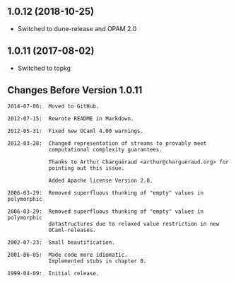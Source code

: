 ## 1.0.12 (2018-10-25)

- Switched to dune-release and OPAM 2.0

## 1.0.11 (2017-08-02)

- Switched to topkg

## Changes Before Version 1.0.11

```text
2014-07-06:  Moved to GitHub.

2012-07-15:  Rewrote README in Markdown.

2012-05-31:  Fixed new OCaml 4.00 warnings.

2012-03-28:  Changed representation of streams to provably meet
             computational complexity guarantees.

             Thanks to Arthur Charguéraud <arthur@chargueraud.org> for
             pointing out this issue.

             Added Apache license Version 2.0.

2006-03-29:  Removed superfluous thunking of "empty" values in polymorphic

2006-03-29:  Removed superfluous thunking of "empty" values in polymorphic
             datastructures due to relaxed value restriction in new
             OCaml-releases.

2002-07-23:  Small beautification.

2001-06-05:  Made code more idiomatic.
             Implemented stubs in chapter 8.

1999-04-09:  Initial release.
```
